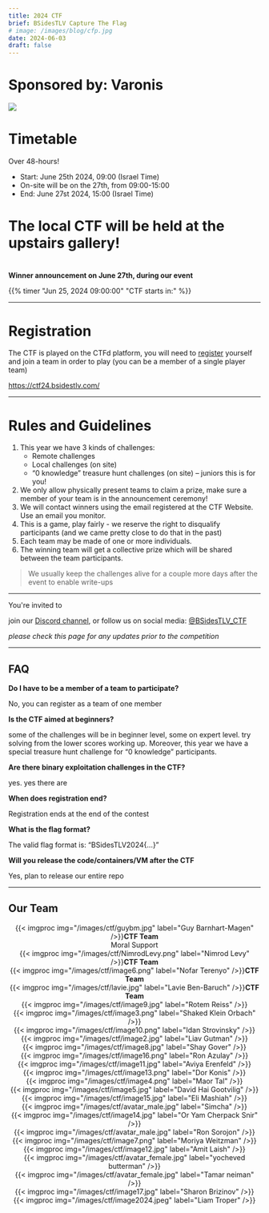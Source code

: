 ```yaml
---
title: 2024 CTF
brief: BSidesTLV Capture The Flag
# image: /images/blog/cfp.jpg
date: 2024-06-03
draft: false
---
```


<!-- {{% picture img="/images/banners/2023-BSidesTLV-CTF.png" widths="540,720,960,1140" %}} -->

# Sponsored by: Varonis

[![](/images/ctf/Varonis_Logo_Black.svg)](http://app.jobvite.com/m?33Yfenwm)

# Timetable

Over 48-hours!

* Start: June 25th 2024, 09:00 (Israel Time)
* On-site will be on the 27th, from 09:00-15:00
* End:   June 27st 2024, 15:00 (Israel Time)

<div><h1>The local CTF will be held at the upstairs gallery!<h1></div>

**Winner announcement on June 27th, during our event**

{{% timer "Jun 25, 2024 09:00:00" "CTF starts in:" %}}

---

# Registration

The CTF is played on the CTFd platform, you will need to [register](https://ctf24.bsidestlv.com) yourself and join a team in order to play (you can be a member of a single player team)

<https://ctf24.bsidestlv.com/>

---

# Rules and Guidelines

1. This year we have 3 kinds of challenges:
    * Remote challenges
    * Local challenges (on site)
    * “0 knowledge” treasure hunt challenges (on site) – juniors this is for you!
1. We only allow physically present teams to claim a prize, make sure a member of your team is in the announcement ceremony!
1. We will contact winners using the email registered at the CTF Website. Use an email you monitor.
1. This is a game, play fairly - we reserve the right to disqualify participants (and we came pretty close to do that in the past)
1. Each team may be made of one or more individuals.
1. The winning team will get a collective prize which will be shared between the team participants.
<!-- 1. The CTF challenges are containerized and scalable, as such most web challenges use a sticky cookie called ‘BSidesTLV’ please make
sure to work with sessions to retain access to the same container -->
<!-- 1. For any persistency challenges with files, please note that we do an hourly cleanup of large and old files. -->
<!-- 1. Note: You must use the BSidesTLV cookie for the challenges to work properly if it is supplied (it is not part of the CTF just part of the infrastructure) -->

> We usually keep the challenges alive for a couple more days after the event to enable write-ups

---

You're invited to
<!-- join our [Slack channel](https://slack.bsidestlv.com), or  -->
join our [Discord channel](https://discord.gg/bPSfb6ZM), or follow us on social media: [@BSidesTLV_CTF](https://twitter.com/BSidesTLV_CTF)

*please check this page for any updates prior to the competition*

---

## FAQ

**Do I have to be a member of a team to participate?**

No, you can register as a team of one member

**Is the CTF aimed at beginners?**

some of the challenges will be in beginner level, some on expert level. try
solving from the lower scores working up. Moreover, this year we have a
special treasure hunt challenge for “0 knowledge” participants.

**Are there binary exploitation challenges in the CTF?**

yes. yes there are

**When does registration end?**

Registration ends at the end of the contest

**What is the flag format?**

The valid flag format is: “BSidesTLV2024{…}”

**Will you release the code/containers/VM after the CTF**

Yes, plan to release our entire repo

---

## Our Team

<div class="row around-xs avatars shuffle" style="text-align:center">
    <div>{{< imgproc img="/images/ctf/guybm.jpg" label="Guy Barnhart-Magen" />}}<b>CTF Team</b><br/>Moral Support</div>
    <div>{{< imgproc img="/images/ctf/NimrodLevy.png" label="Nimrod Levy" />}}<b>CTF Team</b></div>
    <div>{{< imgproc img="/images/ctf/image6.png" label="Nofar Terenyo" />}}<b>CTF Team</b></div>
    <div>{{< imgproc img="/images/ctf/lavie.jpg" label="Lavie Ben-Baruch" />}}<b>CTF Team</b></div>
    <div>{{< imgproc img="/images/ctf/image9.jpg" label="Rotem Reiss" />}}</div>
    <div>{{< imgproc img="/images/ctf/image3.png" label="Shaked Klein Orbach" />}}</div>
    <div>{{< imgproc img="/images/ctf/image10.png" label="Idan Strovinsky" />}}</div>
    <div>{{< imgproc img="/images/ctf/image2.jpg" label="Liav Gutman" />}}</div>
    <div>{{< imgproc img="/images/ctf/image8.jpg" label="Shay Gover" />}}</div>
    <div>{{< imgproc img="/images/ctf/image16.png" label="Ron Azulay" />}}</div>
    <div>{{< imgproc img="/images/ctf/image11.jpg" label="Aviya Erenfeld" />}}</div>
    <div>{{< imgproc img="/images/ctf/image13.png" label="Dor Konis" />}}</div>
    <div>{{< imgproc img="/images/ctf/image4.png" label="Maor Tal" />}}</div>
    <div>{{< imgproc img="/images/ctf/image5.jpg" label="David Hai Gootvilig" />}}</div>
    <div>{{< imgproc img="/images/ctf/image15.jpg" label="Eli Mashiah" />}}</div>
    <div>{{< imgproc img="/images/ctf/avatar_male.jpg" label="Simcha" />}}</div>
    <div>{{< imgproc img="/images/ctf/image14.jpg" label="Or Yam Cherpack Snir" />}}</div>
    <div>{{< imgproc img="/images/ctf/avatar_male.jpg" label="Ron Sorojon" />}}</div>
    <div>{{< imgproc img="/images/ctf/image7.png" label="Moriya Weitzman" />}}</div>
    <div>{{< imgproc img="/images/ctf/image12.jpg" label="Amit Laish" />}}</div>
    <div>{{< imgproc img="/images/ctf/avatar_female.jpg" label="yocheved butterman" />}}</div>
    <div>{{< imgproc img="/images/ctf/avatar_female.jpg" label="Tamar neiman" />}}</div>
    <div>{{< imgproc img="/images/ctf/image17.jpg" label="Sharon Brizinov" />}}</div>
    <div>{{< imgproc img="/images/ctf/image2024.jpeg" label="Liam Troper" />}}</div>
</div>
